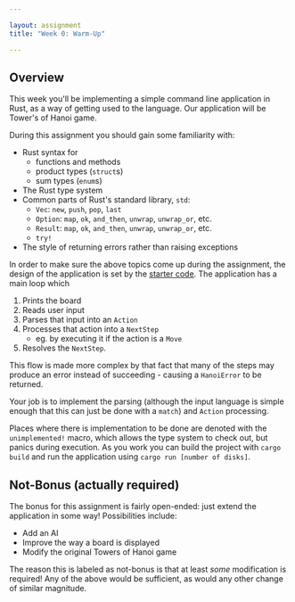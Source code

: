 ```yaml
---

layout: assignment
title: "Week 0: Warm-Up"

---
```


## Overview

This week you'll be implementing a simple command line application in Rust, as
a way of getting used to the language. Our application will be Tower's of Hanoi
game.

During this assignment you should gain some familiarity with:

   * Rust syntax for
      * functions and methods
      * product types (`struct`s)
      * sum types (`enum`s)
   * The Rust type system
   * Common parts of Rust's standard library, `std`:
      * `Vec`: `new`, `push`, `pop`, `last`
      * `Option`: `map`, `ok`, `and_then`, `unwrap`, `unwrap_or`, etc.
      * `Result`: `map`, `ok`, `and_then`, `unwrap`, `unwrap_or`, etc.
      * `try!`
   * The style of returning errors rather than raising exceptions

In order to make sure the above topics come up during the assignment, the
design of the application is set by the [starter code][starter]. The application has a
main loop which

   1. Prints the board
   1. Reads user input
   1. Parses that input into an `Action`
   1. Processes that action into a `NextStep`
      * eg. by executing it if the action is a `Move`
   1. Resolves the `NextStep`.

This flow is made more complex by that fact that many of the steps may produce
an error instead of succeeding - causing a `HanoiError` to be returned.

Your job is to implement the parsing (although the input language is simple
enough that this can just be done with a `match`) and `Action` processing.

Places where there is implementation to be done are denoted with the
`unimplemented!` macro, which allows the type system to check out, but panics
during execution. As you work you can build the project with `cargo build` and
run the application using `cargo run [number of disks]`.

## Not-Bonus (actually required)

The bonus for this assignment is fairly open-ended: just extend the application
in some way! Possibilities include:

   * Add an AI
   * Improve the way a board is displayed
   * Modify the original Towers of Hanoi game

The reason this is labeled as not-bonus is that at least _some_ modification is
required! Any of the above would be sufficient, as would any other change of
similar magnitude.

[starter]: https://github.com/hmc-memsafe-2016f/wk0-starter

